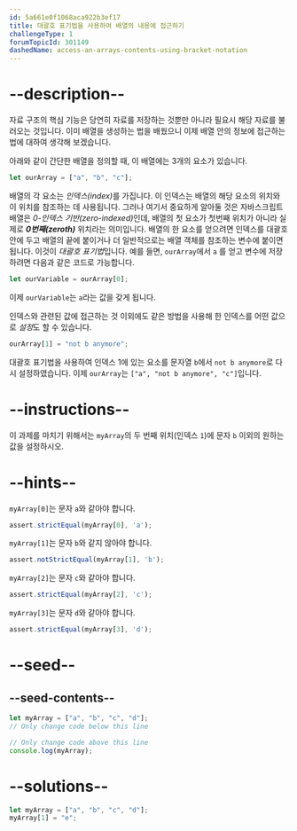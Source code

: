 ```yaml
---
id: 5a661e0f1068aca922b3ef17
title: 대괄호 표기법을 사용하여 배열의 내용에 접근하기
challengeType: 1
forumTopicId: 301149
dashedName: access-an-arrays-contents-using-bracket-notation
---
```


# --description--

자료 구조의 핵심 기능은 당연히 자료를 저장하는 것뿐만 아니라 필요시 해당 자료를 불러오는 것입니다. 이미 배열을 생성하는 법을 배웠으니 이제 배열 안의 정보에 접근하는 법에 대하여 생각해 보겠습니다.

아래와 같이 간단한 배열을 정의할 때, 이 배열에는 3개의 요소가 있습니다.

```js
let ourArray = ["a", "b", "c"];
```

배열의 각 요소는 <dfn>인덱스(index)</dfn>를 가집니다. 이 인덱스는 배열의 해당 요소의 위치와 이 위치를 참조하는 데 사용됩니다. 그러나 여기서 중요하게 알아둘 것은 자바스크립트 배열은 <dfn>0-인덱스 기반(zero-indexed)</dfn>인데, 배열의 첫 요소가 첫번째 위치가 아니라 실제로 ***0번째(zeroth)*** 위치라는 의미입니다. 배열의 한 요소를 얻으려면 인덱스를 대괄호 안에 두고 배열의 끝에 붙이거나 더 일반적으로는 배열 객체를 참조하는 변수에 붙이면 됩니다. 이것이 <dfn>대괄호 표기법</dfn>입니다. 예를 들면, `ourArray`에서 `a` 를 얻고 변수에 저장하려면 다음과 같은 코드로 가능합니다.

```js
let ourVariable = ourArray[0];
```

이제 `ourVariable`는 `a`라는 값을 갖게 됩니다.

인덱스와 관련된 값에 접근하는 것 이외에도 같은 방법을 사용해 한 인덱스를 어떤 값으로 *설정*도 할 수 있습니다.

```js
ourArray[1] = "not b anymore";
```

대괄호 표기법을 사용하여 인덱스 1에 있는 요소를 문자열 `b`에서 `not b anymore`로 다시 설정하였습니다. 이제 `ourArray`는 `["a", "not b anymore", "c"]`입니다.

# --instructions--

이 과제를 마치기 위해서는 `myArray`의 두 번째 위치(인덱스 `1`)에 문자 `b` 이외의 원하는 값을 설정하시오.

# --hints--

`myArray[0]`는 문자 `a`와 같아야 합니다.

```js
assert.strictEqual(myArray[0], 'a');
```

`myArray[1]`는 문자 `b`와 같지 않아야 합니다.

```js
assert.notStrictEqual(myArray[1], 'b');
```

`myArray[2]`는 문자 `c`와 같아야 합니다.

```js
assert.strictEqual(myArray[2], 'c');
```

`myArray[3]`는 문자 `d`와 같아야 합니다.

```js
assert.strictEqual(myArray[3], 'd');
```

# --seed--

## --seed-contents--

```js
let myArray = ["a", "b", "c", "d"];
// Only change code below this line

// Only change code above this line
console.log(myArray);
```

# --solutions--

```js
let myArray = ["a", "b", "c", "d"];
myArray[1] = "e";
```
